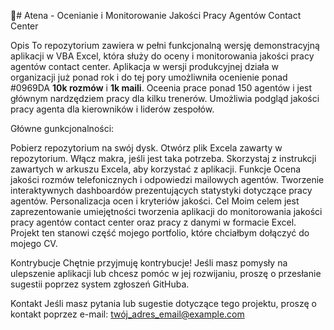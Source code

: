 🧐# Atena - Ocenianie i Monitorowanie Jakości Pracy Agentów Contact Center

Opis
To repozytorium zawiera w pełni funkcjonalną wersję demonstracyjną aplikacji w VBA Excel, która służy do oceny i monitorowania jakości pracy agentów contact center. 
Aplikacja w wersji produkcyjnej działa w organizacji już ponad rok i do tej pory umożliwniła ocenienie ponad #0969DA **10k rozmów** i **1k maili**. Oceenia prace ponad 150 agentów i jest głównym nardzędziem pracy dla kilku trenerów. Umożliwia podgląd jakości pracy agenta dla kierowników i liderów zespołów.

Główne gunkcjonalności:

Pobierz repozytorium na swój dysk.
Otwórz plik Excela zawarty w repozytorium.
Włącz makra, jeśli jest taka potrzeba.
Skorzystaj z instrukcji zawartych w arkuszu Excela, aby korzystać z aplikacji.
Funkcje
Ocena jakości rozmów telefonicznych i odpowiedzi mailowych agentów.
Tworzenie interaktywnych dashboardów prezentujących statystyki dotyczące pracy agentów.
Personalizacja ocen i kryteriów jakości.
Cel
Moim celem jest zaprezentowanie umiejętności tworzenia aplikacji do monitorowania jakości pracy agentów contact center oraz pracy z danymi w formacie Excel. Projekt ten stanowi część mojego portfolio, które chciałbym dołączyć do mojego CV.

Kontrybucje
Chętnie przyjmuję kontrybucje! Jeśli masz pomysły na ulepszenie aplikacji lub chcesz pomóc w jej rozwijaniu, proszę o przesłanie sugestii poprzez system zgłoszeń GitHuba.

Kontakt
Jeśli masz pytania lub sugestie dotyczące tego projektu, proszę o kontakt poprzez e-mail: twój_adres_email@example.com
